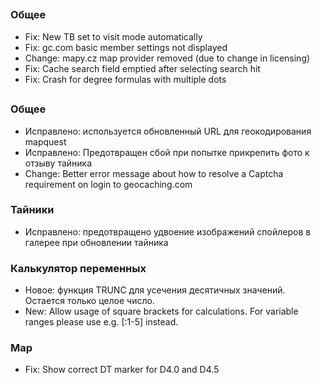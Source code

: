 ##

### Общее
- Fix: New TB set to visit mode automatically
- Fix: gc.com basic member settings not displayed
- Change: mapy.cz map provider removed (due to change in licensing)
- Fix: Cache search field emptied after selecting search hit
- Fix: Crash for degree formulas with multiple dots

##

### Общее
- Исправлено: используется обновленный URL для геокодирования mapquest
- Исправлено: Предотвращен сбой при попытке прикрепить фото к отзыву тайника
- Change: Better error message about how to resolve a Captcha requirement on login to geocaching.com

### Тайники
- Исправлено: предотвращено удвоение изображений спойлеров в галерее при обновлении тайника

### Калькулятор переменных
- Новое: функция TRUNC для усечения десятичных значений. Остается только целое число.
- New: Allow usage of square brackets for calculations. For variable ranges please use e.g. \[:1-5\] instead.

### Map
- Fix: Show correct DT marker for D4.0 and D4.5
